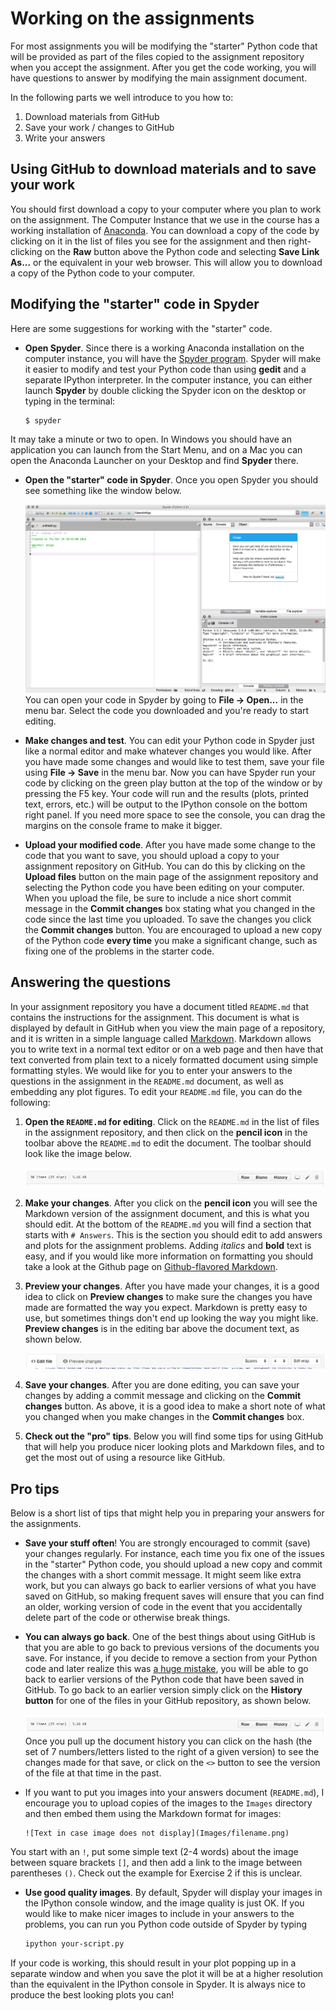 # Working on the assignments

For most assignments you will be modifying the "starter" Python code that will be provided as part of the files copied
to the assignment repository when you accept the assignment.
After you get the code working, you will have questions to answer by modifying the main assignment document.

In the following parts we well introduce to you how to:

1. Download materials from GitHub
2. Save your work / changes to GitHub
3. Write your answers

## Using GitHub to download materials and to save your work

You should first download a copy to your computer where you plan to work on the assignment.
The Computer Instance that we use in the course has a working installation of [Anaconda](Anaconda.md). 
You can download a copy of the code by clicking on it in the list of files you see for the assignment and then right-clicking on the **Raw** button above the Python code and selecting **Save Link As...** or the equivalent in your web browser. 
This will allow you to download a copy of the Python code to your computer.

## Modifying the "starter" code in Spyder
Here are some suggestions for working with the "starter" code.

- **Open Spyder**. Since there is a working Anaconda installation on the computer instance, you will have the [Spyder program](https://pythonhosted.org/spyder/).
Spyder will make it easier to modify and test your Python code than using **gedit** and a separate IPython interpreter.
In the computer instance, you can either launch **Spyder** by double clicking the Spyder icon on the desktop or typing in the terminal:

    ```bash
    $ spyder
    ```
It may take a minute or two to open.
In Windows you should have an application you can launch from the Start Menu, and on a Mac you can open the Anaconda Launcher on your Desktop and find **Spyder** there.
- **Open the "starter" code in Spyder**. Once you open Spyder you should see something like the window below.

    ![Spyder](../img/Spyder.png)<br/>
You can open your code in Spyder by going to **File -> Open...** in the menu bar.
Select the code you downloaded and you're ready to start editing.
- **Make changes and test**.
You can edit your Python code in Spyder just like a normal editor and make whatever changes you would like. After you have made some changes and would like to test them, save your file using **File -> Save** in the menu bar.
Now you can have Spyder run your code by clicking on the green play button at the top of the window or by pressing the F5 key.
Your code will run and the results (plots, printed text, errors, etc.) will be output to the IPython console on the 
bottom right panel.
If you need more space to see the console, you can drag the margins on the console frame to make it bigger.
- **Upload your modified code**.
After you have made some change to the code that you want to save, you should upload a copy to your assignment repository on GitHub.
You can do this by clicking on the **Upload files** button on the main page of the assignment repository and selecting the Python code you have been editing on your computer.
When you upload the file, be sure to include a nice short commit message in the **Commit changes** box stating what you changed in the code since the last time you uploaded.
To save the changes you click the **Commit changes** button.
You are encouraged to upload a new copy of the Python code **every time** you make a significant change, such as fixing one of the problems in the starter code.

## Answering the questions
In your assignment repository you have a document titled `README.md` that contains the instructions for the assignment. 
This document is what is displayed by default in GitHub when you view the main page of a repository, and it is written in a simple language called [Markdown](https://daringfireball.net/projects/markdown/). 
Markdown allows you to write text in a normal text editor or on a web page and then have that text converted from plain text to a nicely formatted document using simple formatting styles.
We would like for you to enter your answers to the questions in the assignment in the `README.md` document, as well as embedding any plot figures.
To edit your `README.md` file, you can do the following:

1. **Open the `README.md` for editing**.
Click on the `README.md` in the list of files in the assignment repository, and then click on the **pencil icon** in the toolbar above the `README.md` to edit the document.
The toolbar should look like the image below.

    ![Editing toolbar](../img/Edit-README.png)

2. **Make your changes**.
After you click on the **pencil icon** you will see the Markdown version of the assignment document, and this is what you should edit. 
At the bottom of the `README.md` you will find a section that starts with `# Answers`.
This is the section you should edit to add answers and plots for the assignment problems.
Adding *italics* and **bold** text is easy, and if you would like more information on formatting you should take a look at the Github 
page on [Github-flavored Markdown](https://help.github.com/articles/basic-writing-and-formatting-syntax/).

3. **Preview your changes**.
After you have made your changes, it is a good idea to click on **Preview changes** to make sure the changes you have made are 
formatted the way you expect.
Markdown is pretty easy to use, but sometimes things don't end up looking the way you might like.
**Preview changes** is in the editing bar above the document text, as shown below.

    ![Preview changes](../img/Preview-changes.png)

4. **Save your changes**.
After you are done editing, you can save your changes by adding a commit message and clicking on the **Commit changes** button. 
As above, it is a good idea to make a short note of what you changed when you make changes in the **Commit changes** box.
5. **Check out the "pro" tips**.
Below you will find some tips for using GitHub that will help you produce nicer looking plots and Markdown files, and to get the most out of using a resource like GitHub.

## Pro tips
Below is a short list of tips that might help you in preparing your answers for the assignments.

- **Save your stuff often**!
You are strongly encouraged to commit (save) your changes regularly.
For instance, each time you fix one of the issues in the "starter" Python code, you should upload a new copy and commit the changes with a short commit message.
It might seem like extra work, but you can always go back to earlier versions of what you have saved on GitHub, so making frequent saves will ensure that you can find an older, working version of code in the event that you accidentally delete part of the code or otherwise break things.

- **You can always go back**.
One of the best things about using GitHub is that you are able to go back to previous versions of the documents you save. 
For instance, if you decide to remove a section from your Python code and later realize this was [a huge mistake](https://youtu.be/46Kv4rBJi68), you will be able to go back to earlier versions of the Python code that have been saved in GitHub.
To go back to an earlier version simply click on the **History button** for one of the files in your GitHub repository, as shown below.

    ![History button](../img/Edit-README.png)
Once you pull up the document history you can click on the hash (the set of 7 numbers/letters listed to the right of a given version) to see the changes made for that save, or click on the `<>` button to see the version of the file at that time in the past.

- If you want to put you images into your answers document (`README.md`), I encourage you to upload copies of the images to the `Images` directory and then embed them using the Markdown format for images:

    ```
    ![Text in case image does not display](Images/filename.png)
    ```
You start with an `!`, put some simple text (2-4 words) about the image between square brackets `[]`, and then add a link to the image between parentheses `()`. 
Check out the example for Exercise 2 if this is unclear.

- **Use good quality images**.
By default, Spyder will display your images in the IPython console window, and the image quality is just OK.
If you would like to make nicer images to include in your answers to the problems, you can run you Python code outside of Spyder by typing

    ```bash
    ipython your-script.py
    ```
If your code is working, this should result in your plot popping up in a separate window and when you save the plot it will be at a higher resolution than the equivalent in the IPython console in Spyder.
It is always nice to produce the best looking plots you can!
